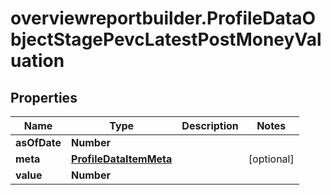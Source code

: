 # overviewreportbuilder.ProfileDataObjectStagePevcLatestPostMoneyValuation

## Properties

Name | Type | Description | Notes
------------ | ------------- | ------------- | -------------
**asOfDate** | **Number** |  | 
**meta** | [**ProfileDataItemMeta**](ProfileDataItemMeta.md) |  | [optional] 
**value** | **Number** |  | 


